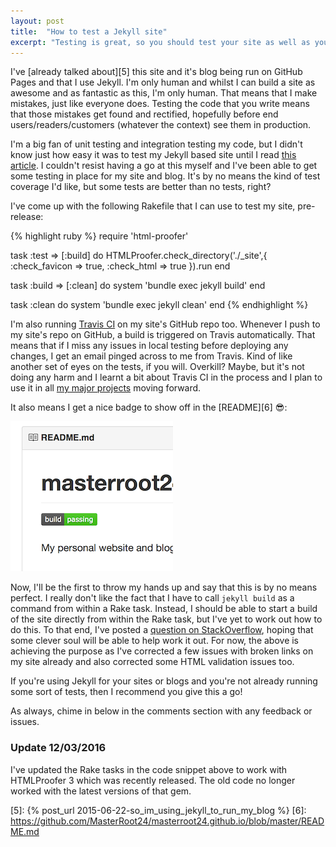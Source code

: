 ```yaml
---
layout: post
title:  "How to test a Jekyll site"
excerpt: "Testing is great, so you should test your site as well as your code"
---
```


I've [already talked about][5] this site and it's blog being run on GitHub Pages and that I use Jekyll. I'm only human 
and whilst I can build a site as awesome and as fantastic as this, I'm only human. That means that I make mistakes, 
just like everyone does. Testing the code that you write means that those mistakes get found and rectified, hopefully 
before end users/readers/customers (whatever the context) see them in production.

I'm a big fan of unit testing and integration testing my code, but I didn't know just how easy it was to test my 
Jekyll based site until I read [this article][1]. I couldn't resist having a go at this myself and I've been able to 
get some testing in place for my site and blog. It's by no means the kind of test coverage I'd like, but some tests are 
better than no tests, right?

I've come up with the following Rakefile that I can use to test my site, pre-release:

{% highlight ruby %}
require 'html-proofer'

task :test => [:build] do
  HTMLProofer.check_directory('./_site',{
                                 :check_favicon => true,
                                 :check_html => true
                             }).run
end

task :build => [:clean] do
  system 'bundle exec jekyll build'
end

task :clean do
  system 'bundle exec jekyll clean'
end
{% endhighlight %}

I'm also running [Travis CI][4] on my site's GitHub repo too. Whenever I push to my site's repo on GitHub, a build is 
triggered on Travis automatically. That means that if I miss any issues in local testing before deploying any changes, 
I get an email pinged across to me from Travis. Kind of like another set of eyes on the tests, if you will. Overkill? 
Maybe, but it's not doing any harm and I learnt a bit about Travis CI in the process and I plan to use it in all 
[my major projects][3] moving forward.

It also means I get a nice badge to show off in the [README][6] :sunglasses::

![Screenshot of README.md](/assets/img/posts/how_to_test_a_jekyll_site/readme_screenshot.png)

Now, I'll be the first to throw my hands up and say that this is by no means perfect. I really don't like the fact that 
I have to call `jekyll build` as a command from within a Rake task. Instead, I should be able to start a build of the 
site directly from within the Rake task, but I've yet to work out how to do this. To that end, I've posted a 
[question on StackOverflow][2], hoping that some clever soul will be able to help work it out. For now, the above is 
achieving the purpose as I've corrected a few issues with broken links on my site already and also corrected some HTML 
validation issues too.

If you're using Jekyll for your sites or blogs and you're not already running some sort of tests, then I recommend you 
give this a go!

As always, chime in below in the comments section with any feedback or issues.

### Update 12/03/2016
I've updated the Rake tasks in the code snippet above to work with HTMLProofer 3 which was recently released. The old
code no longer worked with the latest versions of that gem.

[1]: http://www.jacobtomlinson.co.uk/jekyll/2015/02/18/test-you-jekyll-blog-with-travis-ci/
[2]: http://stackoverflow.com/questions/33582197/how-do-i-build-a-jekyll-site-from-rake-task-without-using-the-command-line
[3]: /portfolio
[4]: https://travis-ci.org
[5]: {% post_url 2015-06-22-so_im_using_jekyll_to_run_my_blog %}
[6]: https://github.com/MasterRoot24/masterroot24.github.io/blob/master/README.md
